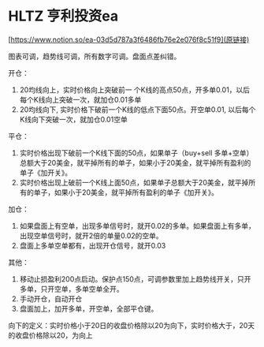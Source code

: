 # HLTZ 亨利投资ea

[https://www.notion.so/ea-03d5d787a3f6486fb76e2e076f8c51f9](原链接)

图表可调，趋势线可调，所有数字可调。盘面点差纠错。

开仓：

1. 20均线向上，实时价格向上突破前一 个K线的高点50点，开多单0.01，以后每个K线向上突破一次，就加仓0.01多单
2. 20均线向下,   实时价格下破前一个K线的低点下面50点。开空单0.01,    以后每个K线向下突破一次，就加仓0.01空单

平仓：

1. 实时价格出现下破前一个K线下面的50点，如果单子（buy+sell 多单+空单）总额大于20美金，就平掉所有的单子，如果小于20美金，就平掉所有盈利的单子《加开关》。
2. 实时价格出现上破前一个K线上面50点，如果单子总额大于20美金，就平掉所有的单子，如果小于20美金，就平掉所有盈利的单子《加开关》。

加仓：

1. 如果盘面上有空单，出现多单信号时，就开0.02的多单。如果盘面上有多单，出现空单信号时，就开2倍的单量0.02的空单。
2. 盘面上多单空单都有，出现开仓信号，就开0.03

其他：

1. 移动止损盈利200点启动。保护点150点，可调参数里加上趋势线开关，只开多单，只开空单，多单空单全开。
2. 手动开仓，自动开仓
3. 盘面加上，加开多单，开空单，全部平仓键。

 向下的定义：实时价格小于20日的收盘价格除以20为向下，实时价格大于，20天的收盘价格除以20，为向上
